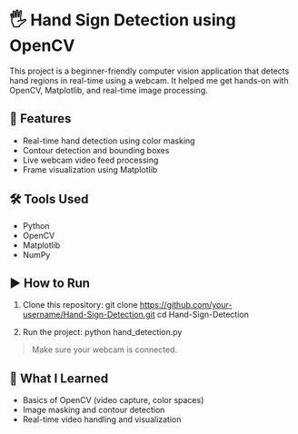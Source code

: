 # 🖐 Hand Sign Detection using OpenCV

This project is a beginner-friendly computer vision application that detects hand regions in real-time using a webcam. It helped me get hands-on with OpenCV, Matplotlib, and real-time image processing.

## 📌 Features

- Real-time hand detection using color masking
- Contour detection and bounding boxes
- Live webcam video feed processing
- Frame visualization using Matplotlib

## 🛠️ Tools Used

- Python
- OpenCV
- Matplotlib
- NumPy

## ▶️ How to Run

1. Clone this repository:
   git clone https://github.com/your-username/Hand-Sign-Detection.git
   cd Hand-Sign-Detection

2. Run the project:
   python hand_detection.py

> Make sure your webcam is connected.

## 🧠 What I Learned

- Basics of OpenCV (video capture, color spaces)
- Image masking and contour detection
- Real-time video handling and visualization


